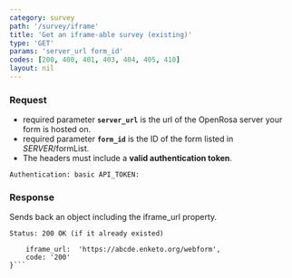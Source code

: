```yaml
---
category: survey
path: '/survey/iframe'
title: 'Get an iframe-able survey (existing)'
type: 'GET'
params: 'server_url form_id'
codes: [200, 400, 401, 403, 404, 405, 410]
layout: nil
---
```


### Request

* required parameter **`server_url`** is the url of the OpenRosa server your form is hosted on.
* required parameter **`form_id`** is the ID of the form listed in _SERVER_/formList.
* The headers must include a **valid authentication token**.

```Authentication: basic API_TOKEN:```

### Response

Sends back an object including the iframe_url property.

```Status: 200 OK (if it already existed)```
```{
    iframe_url:  'https://abcde.enketo.org/webform',
    code: '200'
}```